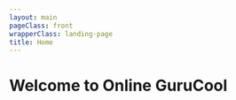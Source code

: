 ```yaml
---
layout: main
pageClass: front
wrapperClass: landing-page
title: Home
---
```


# Welcome to Online GuruCool

